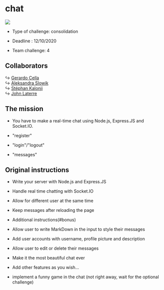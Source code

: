 # chat

<img src="https://raw.githubusercontent.com/yoavain/create-windowless-app/master/resources/docs/logo.gif">

- Type of challenge: consolidation

- Deadline : 12/10/2020

- Team challenge: 4

## Collaborators

↪ [Gerardo Cella](https://github.com/GerardoCella7)  
↪ [Aleksandra Slowik](https://github.com/88aleksandra88)  
↪ [Stéphan Kalonji](https://github.com/kalonjis)  
↪ [John Laterre](https://github.com/epictete)

## The mission

- You have to make a real-time chat using Node.js, Express.JS and Socket.IO.

- "register"
- "login"/"logout"
- "messages"

## Original instructions

- Write your server with Node.js and Express.JS
- Handle real time chatting with Socket.IO
- Allow for different user at the same time
- Keep messages after reloading the page
- Additional instructions(#bonus)
- Allow user to write MarkDown in the input to style their messages

- Add user accounts with username, profile picture and description

- Allow user to edit or delete their messages

- Make it the most beautiful chat ever

- Add other features as you wish...

- implement a funny game in the chat (not right away, wait for the optional challenge)
